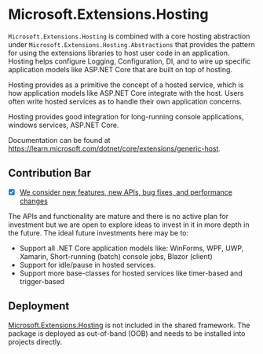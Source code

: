 # Microsoft.Extensions.Hosting

`Microsoft.Extensions.Hosting` is combined with a core hosting abstraction under `Microsoft.Extensions.Hosting.Abstractions` that provides the pattern for using the extensions libraries to host user code in an application. Hosting helps configure Logging, Configuration, DI, and to wire up specific application models like ASP.NET Core that are built on top of hosting.

Hosting provides as a primitive the concept of a hosted service, which is how application models like ASP.NET Core integrate with the host. Users often write hosted services as to handle their own application concerns.

Hosting provides good integration for long-running console applications, windows services, ASP.NET Core.

Documentation can be found at https://learn.microsoft.com/dotnet/core/extensions/generic-host.

## Contribution Bar
- [x] [We consider new features, new APIs, bug fixes, and performance changes](/src/libraries/README.md#primary-bar)

The APIs and functionality are mature and there is no active plan for investment but we are open to explore ideas to invest in it in more depth in the future. The ideal future investments here may be to:

- Support all .NET Core application models like: WinForms, WPF, UWP, Xamarin, Short-running (batch) console jobs, Blazor (client)
- Support for idle/pause in hosted services.
- Support more base-classes for hosted services like timer-based and trigger-based

## Deployment
[Microsoft.Extensions.Hosting](https://www.nuget.org/packages/Microsoft.Extensions.Hosting) is not included in the shared framework. The package is deployed as out-of-band (OOB) and needs to be installed into projects directly.

